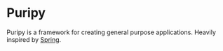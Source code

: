 # Puripy

Puripy is a framework for creating general purpose applications. Heavily inspired by [Spring](https://spring.io).